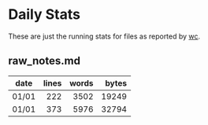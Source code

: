 # Daily Stats

These are just the running stats for files as reported by [wc](https://linux.die.net/man/1/wc).

## raw_notes.md

| date  | lines | words | bytes  |
| ----- | -----:| -----:| ------:|
| 01/01 |   222 |  3502 |  19249 |
| 01/01 |   373 |  5976 |  32794 |

